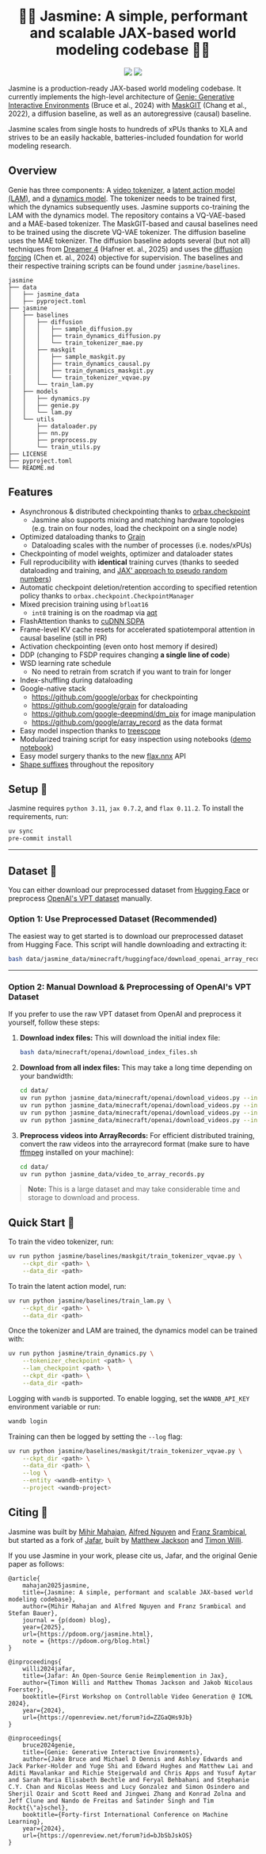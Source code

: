 <h1 align="center">🧞‍♀️ Jasmine: A simple, performant and scalable JAX-based world modeling codebase 🧞‍♀️</h1>

<p align="center">
    <a href= "https://github.com/FLAIROx/jafar/blob/main/LICENSE">
        <img src="https://img.shields.io/badge/license-Apache2.0-blue.svg" /></a>
    <a href= "https://github.com/psf/black">
        <img src="https://img.shields.io/badge/code%20style-black-000000.svg" /></a>
</p>

Jasmine is a production-ready JAX-based world modeling codebase. It currently implements the high-level architecture of [Genie: Generative Interactive Environments](https://arxiv.org/abs/2402.15391) (Bruce et al., 2024) with [MaskGIT](https://arxiv.org/abs/2202.04200) (Chang et al., 2022), a diffusion baseline, as well as an autoregressive (causal) baseline. 

Jasmine scales from single hosts to hundreds of xPUs thanks to XLA and strives to be an easily hackable, batteries-included foundation for world modeling research.

<h2 name="overview" id="overview">Overview</h2>

Genie has three components: A [video tokenizer](jasmine/models/tokenizer.py), a [latent action model (LAM)](jasmine/models/lam.py), and a [dynamics model](jasmine/models/dynamics.py). 
The tokenizer needs to be trained first, which the dynamics subsequently uses. Jasmine supports co-training the LAM with the dynamics model.
The repository contains a VQ-VAE-based and a MAE-based tokenizer. The MaskGIT-based and causal baselines need to be trained using the discrete VQ-VAE tokenizer. The diffusion baseline uses the MAE tokenizer. The diffusion baseline adopts several (but not all) techniques from [Dreamer 4](https://arxiv.org/abs/2509.24527) (Hafner et. al., 2025) and uses the [diffusion forcing](https://arxiv.org/abs/2407.01392) (Chen et. al., 2024) objective for supervision.
The baselines and their respective training scripts can be found under `jasmine/baselines`.
```
jasmine
├── data
│   ├── jasmine_data
│   ├── pyproject.toml
├── jasmine
│   ├── baselines
│   │   ├── diffusion
│   │   │   ├── sample_diffusion.py
│   │   │   ├── train_dynamics_diffusion.py
│   │   │   └── train_tokenizer_mae.py
│   │   ├── maskgit
│   │   │   ├── sample_maskgit.py
│   │   │   ├── train_dynamics_causal.py
│   │   │   ├── train_dynamics_maskgit.py
|   │   │   └── train_tokenizer_vqvae.py
│   │   └── train_lam.py
│   ├── models
│   │   ├── dynamics.py
│   │   ├── genie.py
│   │   └── lam.py
│   └── utils
│       ├── dataloader.py
│       ├── nn.py
│       ├── preprocess.py
│       └── train_utils.py
├── LICENSE
├── pyproject.toml
└── README.md
```

<h2 name="overview" id="overview">Features</h2>

- Asynchronous & distributed checkpointing thanks to [orbax.checkpoint](https://github.com/google/orbax)
    - Jasmine also supports mixing and matching hardware topologies (e.g. train on four nodes, load the checkpoint on a single node)
- Optimized dataloading thanks to [Grain](https://github.com/google/grain)
    - Dataloading scales with the number of processes (i.e. nodes/xPUs)
- Checkpointing of model weights, optimizer and dataloader states
- Full reproducibility with **identical** training curves (thanks to seeded dataloading and training, and [JAX' approach to pseudo random numbers](https://docs.jax.dev/en/latest/random-numbers.html))
- Automatic checkpoint deletion/retention according to specified retention policy thanks to `orbax.checkpoint.CheckpointManager`
- Mixed precision training using `bfloat16`
    - `int8` training is on the roadmap via [aqt](https://github.com/google/aqt)
- FlashAttention thanks to [cuDNN SDPA](https://github.com/jax-ml/jax/blob/a155c5a9997924170e0067d552351a9833c12c11/jax/_src/cudnn/fused_attention_stablehlo.py#L842)
- Frame-level KV cache resets for accelerated spatiotemporal attention in causal baseline (still in PR)
- Activation checkpointing (even onto host memory if desired)
- DDP (changing to FSDP requires changing **a single line of code**)
- WSD learning rate schedule
    -  No need to retrain from scratch if you want to train for longer
- Index-shuffling during dataloading
- Google-native stack
    - https://github.com/google/orbax for checkpointing
    - https://github.com/google/grain for dataloading
    - https://github.com/google-deepmind/dm_pix for image manipulation
    - https://github.com/google/array_record as the data format
- Easy model inspection thanks to [treescope](https://github.com/google-deepmind/treescope)
- Modularized training script for easy inspection using notebooks ([demo notebook](https://colab.research.google.com/drive/1zHkciFIZxXloJgue9F5LtFlA0m00rJIf?usp=sharing))
- Easy model surgery thanks to the new [flax.nnx](https://flax.readthedocs.io/en/latest/migrating/linen_to_nnx.html) API
- [Shape suffixes](https://medium.com/@NoamShazeer/shape-suffixes-good-coding-style-f836e72e24fd) throughout the repository

<h2 name="start" id="start">Setup 🧗</h2>

Jasmine requires `python 3.11`, `jax 0.7.2`, and `flax 0.11.2`. To install the requirements, run:

```bash
uv sync
pre-commit install
```

---

<h2 name="dataset" id="dataset">Dataset 📂</h2>

You can either download our preprocessed dataset from [Hugging Face](https://huggingface.co/datasets/p-doom/open_ai_minecraft_arrayrecords_chunked) or preprocess [OpenAI's VPT dataset](https://github.com/openai/Video-Pre-Training) manually.

### Option 1: Use Preprocessed Dataset (Recommended)

The easiest way to get started is to download our preprocessed dataset from Hugging Face. This script will handle downloading and extracting it:

```bash
bash data/jasmine_data/minecraft/huggingface/download_openai_array_records.sh
```

---

### Option 2: Manual Download & Preprocessing of OpenAI's VPT Dataset

If you prefer to use the raw VPT dataset from OpenAI and preprocess it yourself, follow these steps:

1. **Download index files:**
   This will download the initial index file:

   ```bash
   bash data/minecraft/openai/download_index_files.sh
   ```

2. **Download from all index files:**
   This may take a long time depending on your bandwidth:

   ```bash
   cd data/
   uv run python jasmine_data/minecraft/openai/download_videos.py --index_file_path data/open_ai_index_files/all_7xx_Apr_6.json
   uv run python jasmine_data/minecraft/openai/download_videos.py --index_file_path data/open_ai_index_files/all_8xx_Jun_29.json
   uv run python jasmine_data/minecraft/openai/download_videos.py --index_file_path data/open_ai_index_files/all_9xx_Jun_29.json
   uv run python jasmine_data/minecraft/openai/download_videos.py --index_file_path data/open_ai_index_files/all_10xx_Jun_29.json
   ```

3. **Preprocess videos into ArrayRecords:**
   For efficient distributed training, convert the raw videos into the arrayrecord format (make sure to have [ffmpeg](https://github.com/FFmpeg/FFmpeg) installed on your machine):

   ```bash
   cd data/
   uv run python jasmine_data/video_to_array_records.py
   ```

> **Note:** This is a large dataset and may take considerable time and storage to download and process.


<h2 name="train" id="train">Quick Start 🚀 </h2>


To train the video tokenizer, run:

```bash
uv run python jasmine/baselines/maskgit/train_tokenizer_vqvae.py \
    --ckpt_dir <path> \
    --data_dir <path>
```

To train the latent action model, run:

```bash
uv run python jasmine/baselines/train_lam.py \
    --ckpt_dir <path> \
    --data_dir <path>
```

Once the tokenizer and LAM are trained, the dynamics model can be trained with:

```bash
uv run python jasmine/train_dynamics.py \
    --tokenizer_checkpoint <path> \
    --lam_checkpoint <path> \
    --ckpt_dir <path> \
    --data_dir <path>
```

Logging with `wandb` is supported. To enable logging, set the `WANDB_API_KEY` environment variable or run:

```bash
wandb login
```

Training can then be logged by setting the `--log` flag:

```bash
uv run python jasmine/baselines/maskgit/train_tokenizer_vqvae.py \
    --ckpt_dir <path> \
    --data_dir <path> \
    --log \
    --entity <wandb-entity> \
    --project <wandb-project>
```

<h2 name="cite" id="cite">Citing 📜 </h2>

Jasmine was built by [Mihir Mahajan](https://maharajamihir.github.io/), [Alfred Nguyen](https://avocadoali.github.io/) and [Franz Srambical](https://srambical.fr/), but started as a fork of [Jafar](https://github.com/flairox/jafar), built by [Matthew Jackson](https://matthewtjackson.com) and [Timon Willi](https://www.timonwilli.com).

If you use Jasmine in your work, please cite us, Jafar, and the original Genie paper as follows:

```
@article{
    mahajan2025jasmine,
    title={Jasmine: A simple, performant and scalable JAX-based world modeling codebase},
    author={Mihir Mahajan and Alfred Nguyen and Franz Srambical and Stefan Bauer},
    journal = {p(doom) blog},
    year={2025},
    url={https://pdoom.org/jasmine.html},
    note = {https://pdoom.org/blog.html}
}
```
```
@inproceedings{
    willi2024jafar,
    title={Jafar: An Open-Source Genie Reimplemention in Jax},
    author={Timon Willi and Matthew Thomas Jackson and Jakob Nicolaus Foerster},
    booktitle={First Workshop on Controllable Video Generation @ ICML 2024},
    year={2024},
    url={https://openreview.net/forum?id=ZZGaQHs9Jb}
}
```
```
@inproceedings{
    bruce2024genie,
    title={Genie: Generative Interactive Environments},
    author={Jake Bruce and Michael D Dennis and Ashley Edwards and Jack Parker-Holder and Yuge Shi and Edward Hughes and Matthew Lai and Aditi Mavalankar and Richie Steigerwald and Chris Apps and Yusuf Aytar and Sarah Maria Elisabeth Bechtle and Feryal Behbahani and Stephanie C.Y. Chan and Nicolas Heess and Lucy Gonzalez and Simon Osindero and Sherjil Ozair and Scott Reed and Jingwei Zhang and Konrad Zolna and Jeff Clune and Nando de Freitas and Satinder Singh and Tim Rockt{\"a}schel},
    booktitle={Forty-first International Conference on Machine Learning},
    year={2024},
    url={https://openreview.net/forum?id=bJbSbJskOS}
}
```
